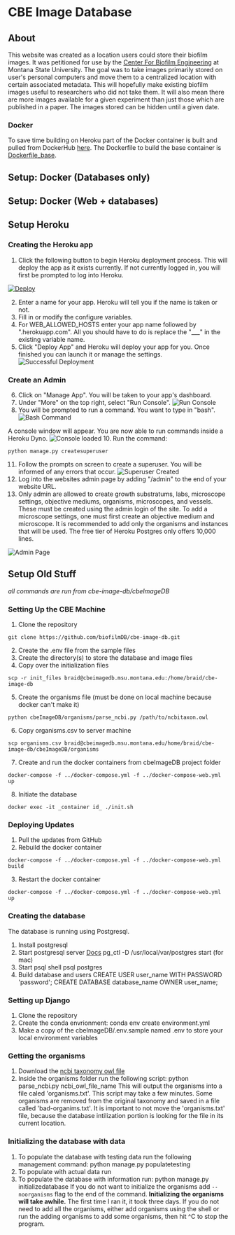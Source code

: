 # CBE Image Database
<!---
your comment goes here
and here
{% assign variableName = "text etc." %}
{{ nameOfVariableToCapture }}  that prints the content of the variable

-->

## About
This website was created as a location users could store their biofilm images.
It was petitioned for use by the [Center For Biofilm Engineering](https://biofilm.montana.edu/)
at Montana State University.
The goal was to take images primarily stored on user's personal computers and
move them to a centralized location with certain associated metadata. This will
hopefully make existing biofilm images useful to researchers who did not take 
them. It will also mean there are more images available for a given experiment
than just those which are published in a paper. The images stored can be hidden 
until a given date. 



### Docker
To save time building on Heroku part of the Docker container is built and 
pulled from DockerHub [here](https://hub.docker.com/r/earthsquirrel/cbe-image).
The Dockerfile to build the base container is [Dockerfile_base](Dockerfile_base).


## Setup: Docker (Databases only)


## Setup: Docker (Web + databases)


## Setup Heroku
### Creating the Heroku app
1. Click the following button to begin Heroku deployment process. This will 
deploy the app as it exists currently. If not currently logged in, you will
first be prompted to log into Heroku.


[![Deploy](https://www.herokucdn.com/deploy/button.svg)](https://heroku.com/deploy?template=https://github.com/biofilmDB/cbe-image-db/tree/heroku-deployment)


2. Enter a name for your app. Heroku will tell you if the name is taken or not.
3. Fill in or modify the configure variables.
4. For WEB\_ALLOWED\_HOSTS enter your app name followed by ".herokuapp.com".
All you should have to do is replace the "\_\_\_" in the existing variable name.
5. Click "Deploy App" and Heroku will deploy your app for you. Once finished
you can launch it or manage the settings.
![Successful Deployment](/readme-img/completed-setup.png)


### Create an Admin
6. Click on "Manage App". You will be taken to your app's dashboard.
7. Under "More" on the top right, select "Run Console".
![Run Console](/readme-img/select-command.png)
8. You will be prompted to run a command. You want to type in "bash".
![Bash Command](/readme-img/run-bash.png)


A console window will appear. You are now able to run commands inside a
Heroku Dyno.
![Console loaded](/readme-img/console.png)
10. Run the command:
```
python manage.py createsuperuser
```
11. Follow the prompts on screen to create a superuser. You will be informed
of any errors that occur.
![Superuser Created](/readme-img/created-superuser.png)
12. Log into the websites admin page by adding "/admin" to the end of your
website URL.
13. Only admin are allowed to create growth substratums, labs, microscope 
settings, objective mediums, organisms, microscopes, and vessels. These must be 
created using the admin login of the site. To add a microscope settings, one
must first create an objective medium and microscope.
It is recommended to add only the organisms and instances that will be used. The
free tier of Heroku Postgres only offers 10,000 lines.

![Admin Page](/readme-img/admin-controls.png)





## Setup Old Stuff
_all commands are run from cbe-image-db/cbeImageDB_
### Setting Up the CBE Machine
1. Clone the repository
```
git clone https://github.com/biofilmDB/cbe-image-db.git
```

2. Create the .env file from the sample files
3. Create the directory(s) to store the database and image files
4. Copy over the initialization files
```
scp -r init_files braid@cbeimagedb.msu.montana.edu:/home/braid/cbe-image-db
```

5. Create the organisms file (must be done on local machine because docker
can't make it)
```
python cbeImageDB/organisms/parse_ncbi.py /path/to/ncbitaxon.owl
```

6. Copy organisms.csv to server machine
```
scp organisms.csv braid@cbeimagedb.msu.montana.edu/home/braid/cbe-image-db/cbeImageDB/organisms
```

7. Create and run the docker containers from cbeImageDB project folder
```
docker-compose -f ../docker-compose.yml -f ../docker-compose-web.yml up
```

8. Initiate the database
```
docker exec -it _container id_ ./init.sh
```

### Deploying Updates
1. Pull the updates from GitHub
2. Rebuild the docker container
```
docker-compose -f ../docker-compose.yml -f ../docker-compose-web.yml build
```

3. Restart the docker container
```
docker-compose -f ../docker-compose.yml -f ../docker-compose-web.yml up
```


### Creating the database
The database is running using Postgresql.
1. Install postgresql
2. Start postgresql server [Docs](https://www.postgresql.org/docs/8.1/postmaster-start.html)
    pg_ctl -D /usr/local/var/postgres start (for mac)
3. Start psql shell
    psql postgres
4. Build database and users
   CREATE USER user_name WITH PASSWORD 'password';
   CREATE DATABASE database_name OWNER user_name;


### Setting up Django

1. Clone the repository
2. Create the conda envrionment:
    conda env create environment.yml
3. Make a copy of the cbeImageDB/.env.sample named .env to store your local environment variables

### Getting the organisms
1. Download the [ncbi taxonomy owl file](http://www.obofoundry.org/ontology/ncbitaxon.html)
2. Inside the organisms folder run the following script:
    python parse_ncbi.py ncbi\_owl\_file\_name
This will output the organisms into a file caled 'organisms.txt'.
This script may take a few minutes. Some organisms are removed
from the original taxonomy and saved in a file called 'bad-organims.txt'.
It is important to not move the 'organisms.txt' file, because the
database intilization portion is looking for the file in its
current location.


### Initializing the database with data
1. To populate the database with testing data run the following
management command:
    python manage.py populatetesting
2. To populate with actual data run
1. To populate the database with information run:
    python manage.py initializedatabase
If you do not want to initialize the organisms add `--noorganisms` flag
to the end of the command. **Initializing the organisms will
take awhile.** The first time I ran it, it took three days.
If you do not need to add all the organisms, either add
organisms using the shell or run the adding organisms to add
some organisms, then hit ^C to stop the program.
